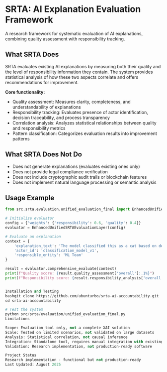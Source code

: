 # SRTA: AI Explanation Evaluation Framework

A research framework for systematic evaluation of AI explanations, combining quality assessment with responsibility tracking.

## What SRTA Does

SRTA evaluates existing AI explanations by measuring both their quality and the level of responsibility information they contain. The system provides statistical analysis of how these two aspects correlate and offers recommendations for improvement.

**Core functionality:**
- Quality assessment: Measures clarity, completeness, and understandability of explanations
- Responsibility tracking: Evaluates presence of actor identification, decision traceability, and process transparency
- Correlation analysis: Analyzes statistical relationships between quality and responsibility metrics
- Pattern classification: Categorizes evaluation results into improvement patterns

## What SRTA Does Not Do

- Does not generate explanations (evaluates existing ones only)
- Does not provide legal compliance verification
- Does not include cryptographic audit trails or blockchain features
- Does not implement natural language processing or semantic analysis

## Usage Example

```python
from src.srta.evaluation.unified_evaluation_final import EnhancedUnifiedSRTAEvaluationLayer

# Initialize evaluator
config = {'weights': {'responsibility': 0.6, 'quality': 0.4}}
evaluator = EnhancedUnifiedSRTAEvaluationLayer(config)

# Evaluate an explanation
context = {
    'explanation_text': 'The model classified this as a cat based on detected features...',
    'actor_id': 'classification_model_v1',
    'responsible_entity': 'ML Team'
}

result = evaluator.comprehensive_evaluate(context)
print(f"Quality score: {result.quality_assessment['overall']:.1%}")
print(f"Responsibility score: {result.responsibility_analysis['overall']:.1%}")


Installation and Testing
bashgit clone https://github.com/ubunturbo/srta-ai-accountability.git
cd srta-ai-accountability

# Test the system
python src/srta/evaluation/unified_evaluation_final.py
Limitations

Scope: Evaluation tool only, not a complete XAI solution
Scale: Tested on limited scenarios, not validated on large datasets
Analysis: Statistical correlation, not causal inference
Integration: Standalone tool, requires manual integration with existing systems
Validation: Research implementation, not production-ready software

Project Status
Research implementation - functional but not production-ready
Last Updated: August 2025
